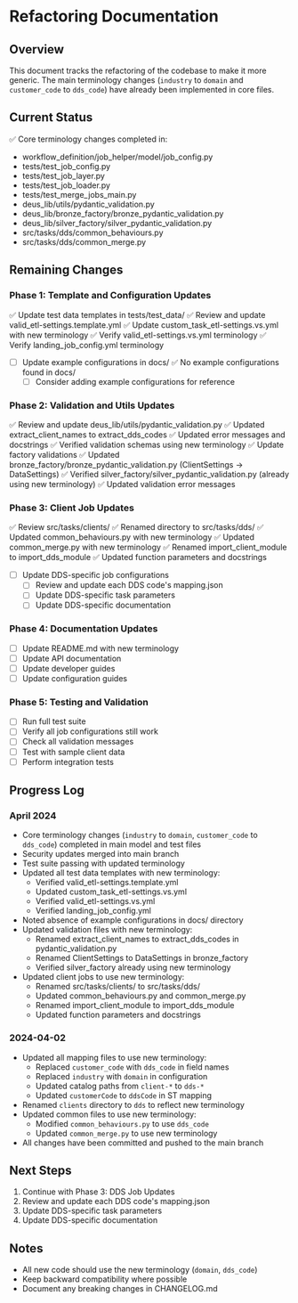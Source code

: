 # Refactoring Documentation

## Overview
This document tracks the refactoring of the codebase to make it more generic. The main terminology changes (`industry` to `domain` and `customer_code` to `dds_code`) have already been implemented in core files.

## Current Status
✅ Core terminology changes completed in:
- workflow_definition/job_helper/model/job_config.py
- tests/test_job_config.py
- tests/test_job_layer.py
- tests/test_job_loader.py
- tests/test_merge_jobs_main.py
- deus_lib/utils/pydantic_validation.py
- deus_lib/bronze_factory/bronze_pydantic_validation.py
- deus_lib/silver_factory/silver_pydantic_validation.py
- src/tasks/dds/common_behaviours.py
- src/tasks/dds/common_merge.py

## Remaining Changes

### Phase 1: Template and Configuration Updates
✅ Update test data templates in tests/test_data/
  ✅ Review and update valid_etl-settings.template.yml
  ✅ Update custom_task_etl-settings.vs.yml with new terminology
  ✅ Verify valid_etl-settings.vs.yml terminology
  ✅ Verify landing_job_config.yml terminology
- [ ] Update example configurations in docs/
  ✅ No example configurations found in docs/
  - [ ] Consider adding example configurations for reference

### Phase 2: Validation and Utils Updates
✅ Review and update deus_lib/utils/pydantic_validation.py
  ✅ Updated extract_client_names to extract_dds_codes
  ✅ Updated error messages and docstrings
  ✅ Verified validation schemas using new terminology
✅ Update factory validations
  ✅ Updated bronze_factory/bronze_pydantic_validation.py (ClientSettings → DataSettings)
  ✅ Verified silver_factory/silver_pydantic_validation.py (already using new terminology)
  ✅ Updated validation error messages

### Phase 3: Client Job Updates
✅ Review src/tasks/clients/
  ✅ Renamed directory to src/tasks/dds/
  ✅ Updated common_behaviours.py with new terminology
  ✅ Updated common_merge.py with new terminology
  ✅ Renamed import_client_module to import_dds_module
  ✅ Updated function parameters and docstrings
- [ ] Update DDS-specific job configurations
  - [ ] Review and update each DDS code's mapping.json
  - [ ] Update DDS-specific task parameters
  - [ ] Update DDS-specific documentation

### Phase 4: Documentation Updates
- [ ] Update README.md with new terminology
- [ ] Update API documentation
- [ ] Update developer guides
- [ ] Update configuration guides

### Phase 5: Testing and Validation
- [ ] Run full test suite
- [ ] Verify all job configurations still work
- [ ] Check all validation messages
- [ ] Test with sample client data
- [ ] Perform integration tests

## Progress Log

### April 2024
- Core terminology changes (`industry` to `domain`, `customer_code` to `dds_code`) completed in main model and test files
- Security updates merged into main branch
- Test suite passing with updated terminology
- Updated all test data templates with new terminology:
  - Verified valid_etl-settings.template.yml
  - Updated custom_task_etl-settings.vs.yml
  - Verified valid_etl-settings.vs.yml
  - Verified landing_job_config.yml
- Noted absence of example configurations in docs/ directory
- Updated validation files with new terminology:
  - Renamed extract_client_names to extract_dds_codes in pydantic_validation.py
  - Renamed ClientSettings to DataSettings in bronze_factory
  - Verified silver_factory already using new terminology
- Updated client jobs to use new terminology:
  - Renamed src/tasks/clients/ to src/tasks/dds/
  - Updated common_behaviours.py and common_merge.py
  - Renamed import_client_module to import_dds_module
  - Updated function parameters and docstrings

### 2024-04-02
- Updated all mapping files to use new terminology:
  - Replaced `customer_code` with `dds_code` in field names
  - Replaced `industry` with `domain` in configuration
  - Updated catalog paths from `client-*` to `dds-*`
  - Updated `customerCode` to `ddsCode` in ST mapping
- Renamed `clients` directory to `dds` to reflect new terminology
- Updated common files to use new terminology:
  - Modified `common_behaviours.py` to use `dds_code`
  - Updated `common_merge.py` to use new terminology
- All changes have been committed and pushed to the main branch

## Next Steps
1. Continue with Phase 3: DDS Job Updates
2. Review and update each DDS code's mapping.json
3. Update DDS-specific task parameters
4. Update DDS-specific documentation

## Notes
- All new code should use the new terminology (`domain`, `dds_code`)
- Keep backward compatibility where possible
- Document any breaking changes in CHANGELOG.md 